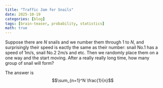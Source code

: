 ```yaml
---
title: "Traffic Jam for Snails"
date: 2025-10-19
categories: [blog]
tags: [brain-teaser, probability, statistics]
math: true
---
```

Suppose there are $N$ snails and we number them through 1 to $N$, and surprisingly their speed is eactly the same as their number: snail No.1 has a speed of 1m/s, snail No.2 2m/s and etc. Then we randomly place them on a one way and the start moving. After a really really long time, how many group of snail will form?

The answer is $$\sum_{n=1}^N \frac{1}{n}$$
